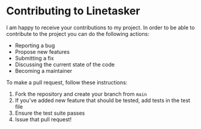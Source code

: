 # Contributing to Linetasker

I am happy to receive your contributions to my project. In order to be able to contribute to the project you can do the following actions:
- Reporting a bug
- Propose new features
- Submitting a fix
- Discussing the current state of the code
- Becoming a maintainer


To make a pull request, follow these instructions:
    
1. Fork the repository and create your branch from `main`
2. If you've added new feature that should be tested, add tests in the test file
3. Ensure the test suite passes
4. Issue that pull request!


